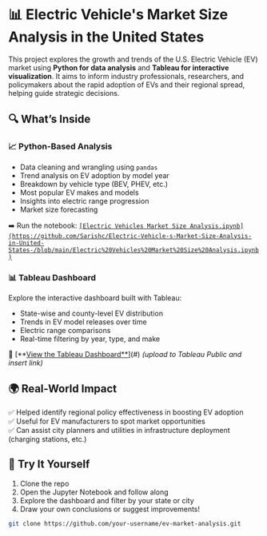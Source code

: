 # 📊 Electric Vehicle's Market Size Analysis in the United States

This project explores the growth and trends of the U.S. Electric Vehicle (EV) market using **Python for data analysis** and **Tableau for interactive visualization**. It aims to inform industry professionals, researchers, and policymakers about the rapid adoption of EVs and their regional spread, helping guide strategic decisions.

## 🔍 What’s Inside

### 📈 Python-Based Analysis
- Data cleaning and wrangling using `pandas`
- Trend analysis on EV adoption by model year
- Breakdown by vehicle type (BEV, PHEV, etc.)
- Most popular EV makes and models
- Insights into electric range progression
- Market size forecasting

➡️ Run the notebook: [`[Electric Vehicles Market Size Analysis.ipynb](https://github.com/Sarishc/Electric-Vehicle-s-Market-Size-Analysis-in-United-States-/blob/main/Electric%20Vehicles%20Market%20Size%20Analysis.ipynb)`](./Electric%20Vehicles%20Market%20Size%20Analysis.ipynb)

### 📊 Tableau Dashboard
Explore the interactive dashboard built with Tableau:
- State-wise and county-level EV distribution
- Trends in EV model releases over time
- Electric range comparisons
- Real-time filtering by year, type, and make

🔗 [**[View the Tableau Dashboard**](https://public.tableau.com/app/profile/sarish.chavan/vizzes)](#) *(upload to Tableau Public and insert link)*

## 🌍 Real-World Impact

✅ Helped identify regional policy effectiveness in boosting EV adoption  
✅ Useful for EV manufacturers to spot market opportunities  
✅ Can assist city planners and utilities in infrastructure deployment (charging stations, etc.)

## 🧠 Try It Yourself

1. Clone the repo  
2. Open the Jupyter Notebook and follow along  
3. Explore the dashboard and filter by your state or city  
4. Draw your own conclusions or suggest improvements!

```bash
git clone https://github.com/your-username/ev-market-analysis.git
